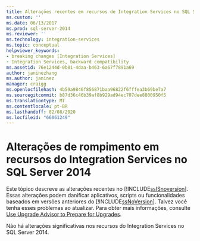 ```yaml
---
title: Alterações recentes em recursos de Integration Services no SQL Server 2014 | Microsoft Docs
ms.custom: ''
ms.date: 06/13/2017
ms.prod: sql-server-2014
ms.reviewer: ''
ms.technology: integration-services
ms.topic: conceptual
helpviewer_keywords:
- breaking changes [Integration Services]
- Integration Services, backward compatibility
ms.assetid: 76e1244d-0b81-4daa-b463-6a67f7891a69
author: janinezhang
ms.author: janinez
manager: craigg
ms.openlocfilehash: 4b59a9846f856871baa96822f6fffea3b69be7a7
ms.sourcegitcommit: b87d36c46b39af8b929ad94ec707dee8800950f5
ms.translationtype: MT
ms.contentlocale: pt-BR
ms.lasthandoff: 02/08/2020
ms.locfileid: "66061249"
---
```

# <a name="breaking-changes-to-integration-services-features-in-sql-server-2014"></a>Alterações de rompimento em recursos do Integration Services no SQL Server 2014
  Este tópico descreve as alterações recentes no [!INCLUDE[ssISnoversion](../includes/ssisnoversion-md.md)]. Essas alterações podem danificar aplicativos, scripts ou funcionalidades baseados em versões anteriores do [!INCLUDE[ssNoVersion](../includes/ssnoversion-md.md)]. Talvez você tenha esses problemas ao atualizar. Para obter mais informações, consulte [Use Upgrade Advisor to Prepare for Upgrades](../../2014/sql-server/install/use-upgrade-advisor-to-prepare-for-upgrades.md).  
  
 Não há alterações significativas nos recursos do Integration Services no SQL Server 2014.  
  
  
